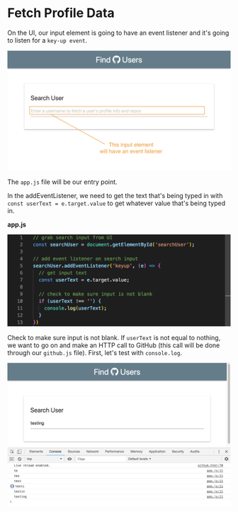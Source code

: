 # Fetch Profile Data

On the UI, our input element is going to have an event listener and it's going to listen for a ```key-up event```.  

<kbd>![alt text](img/eventlisteneroninput.png "screenshot")</kbd>

The ```app.js``` file will be our entry point.

In the addEventListener, we need to get the text that's being typed in with ```const userText = e.target.value``` to get whatever value that's being typed in.

**app.js**

<kbd>![alt text](img/appentry.png "screenshot")</kbd>

Check to make sure input is not blank. If ```userText``` is not equal to nothing, we want to go on and make an HTTP call to GitHub (this call will be done through our ```github.js``` file). First, let's test with ```console.log```.

<kbd>![alt text](img/testinputentry.png "screenshot")</kbd>